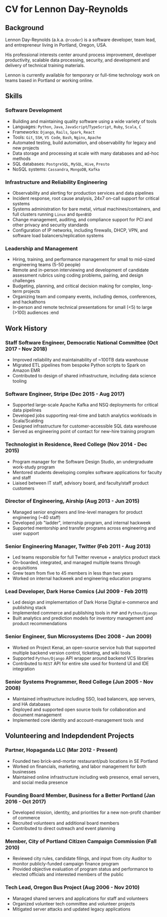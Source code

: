 # CV for Lennon Day-Reynolds

## Background 

Lennon Day-Reynolds (a.k.a. `@rcoder`) is a software developer, team lead, and entrepreneur living in Portland, Oregon, USA.

His professional interests center around process improvement, developer productivity, scalable data processing, security, and development and delivery of technical training materials.

Lennon is currently available for temporary or full-time technology work on teams based in Portland or working online.

## Skills

### Software Development

* Building and maintaining quality software using a wide variety of tools
* Languages: `Python`, `Java`, `JavaScript`/`TypeScript`, `Ruby`, `Scala`, `C`
* Frameworks: `Django`, `Rails`, `Spark`, `React`
* Tools: `Git`, `SSH`, `VS Code`, `Bash`, `Nginx`, `Apache`
* Automated testing, build automation, and observability for legacy and new projects
* Data storage and processing at scale with many databases and ad-hoc methods
* SQL databases: `PostgreSQL`, `MySQL`, `Hive`, `Presto`
* NoSQL systems: `Cassandra`, `MongoDB`, `Kafka`

### Infrastructure and Reliability Engineering

* Observability and alerting for production services and data pipelines
* Incident response, root cause analysis, 24x7 on-call support for critical systems
* Systems administration for bare metal, virtual machines/containers, and full clusters running `Linux` and `OpenBSD`
* Change management, auditing, and compliance support for PCI and other privacy and security standards
* Configuration of IP networks, including firewalls, DHCP, VPN, and software load balancers/replication systems

### Leadership and Management

* Hiring, training, and performance management for small to mid-sized engineering teams (5-50 people)
* Remote and in-person interviewing and development of candidate assessment rubrics using coding problems, pairing, and design challenges
* Budgeting, planning, and critical decision making for complex, long-term projects
* Organizing team and company events, including demos, conferences, and hackathons
* In-person and remote technical presentations for small (<5) to large (>100) audiences
:end

## Work History

### Staff Software Engineer, Democratic National Committee (Oct 2017 - Nov 2018)

* Improved reliability and maintainability of ~100TB data warehouse
* Migrated ETL pipelines from bespoke Python scripts to Spark on Amazon EMR
* Contributed to design of shared infrastructure, including data science tooling

### Software Engineer, Stripe (Dec 2015 - Aug 2017)

* Supported large-scale Apache Kafka and NSQ deployments for critical data pipelines
* Developed jobs supporting real-time and batch analytics workloads in Scala/Scalding
* Designed infrastructure for customer-accessible SQL data warehouse
* Served as engineering point of contact for new-hire training program

### Technologist in Residence, Reed College (Nov 2014 - Dec 2015)

* Program manager for the Software Design Studio, an undergraduate work-study program
* Mentored students developing complex software applications for faculty and staff
* Liaised between IT staff, advisory board, and faculty/staff product customers

### Director of Engineering, Airship (Aug 2013 - Jun 2015)

* Managed senior engineers and line-level managers for product engineering (~40 staff)
* Developed job "ladder", internship program, and internal hackweek
* Supported mentorship and transfer programs across engineering and user support

### Senior Engineering Manager, Twitter (Feb 2011 - Aug 2013)

* Led teams responsible for full Twitter revenue + analytics product stack
* On-boarded, integrated, and managed multiple teams through acquisitions
* Grew team from five to 45 members in less than two years
* Worked on internal hackweek and engineering education programs

### Lead Developer, Dark Horse Comics (Jul 2009 - Feb 2011)

* Led design and implementation of Dark Horse Digital e-commerce and publishing stack
* Implemented commerce and publishing tools in `PHP` and `Python/Django`
* Built analytics and prediction models for inventory management and product recommendations

### Senior Engineer, Sun Microsystems (Dec 2008 - Jun 2009)

* Worked on Project Kenai, an open-source service hub that supported multiple backend version control, ticketing, and wiki tools
* Supported `Python/Django` API wrapper around backend VCS libraries
* Contributed to `REST` API for entire site used for frontend UI and IDE integration

### Senior Systems Programmer, Reed College (Jun 2005 - Nov 2008)

* Maintained infrastructure including SSO, load balancers, app servers, and HA databases
* Deployed and supported open source tools for collaboration and document management
* Implemented core identity and account-management tools
:end

## Volunteering and Indepdendent Projects

### Partner, Hopaganda LLC (Mar 2012 - Present)

* Founded two brick-and-mortar restaurant/pub locations in SE Portland
* Worked on financials, marketing, and labor management for both businesses
* Maintained online infrastructure including web presence, email servers, and social media presence

### Founding Board Member, Business for a Better Portland (Jan 2016 - Oct 2017)

* Developed mission, identity, and priorities for a new non-profit chamber of commerce
* Recruited volunteers and additional board members
* Contributed to direct outreach and event planning

### Member, City of Portland Citizen Campaign Commission (Fall 2010)

* Reviewed city rules, candidate filings, and input from city Auditor to monitor publicly-funded campaign finance program
* Provided objective evaluation of program status and performance to elected officials and interested members of the public

### Tech Lead, Oregon Bus Project (Aug 2006 - Nov 2010)

* Managed shared servers and applications for staff and volunteers
* Organized volunteer tech committee and volunteer projects
* Mitigated server attacks and updated legacy applications
